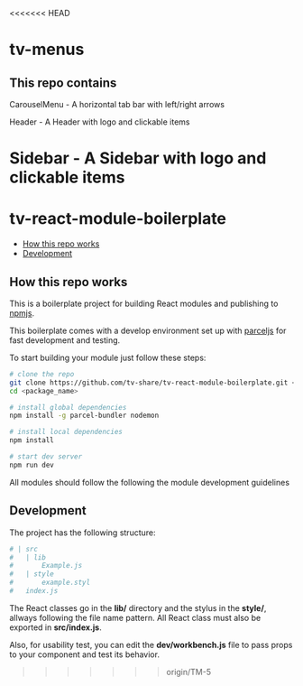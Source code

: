 <<<<<<< HEAD
# tv-menus

## This repo contains

CarouselMenu - A horizontal tab bar with left/right arrows

Header - A Header with logo and clickable items

Sidebar - A Sidebar with logo and clickable items
=======
# tv-react-module-boilerplate

* [How this repo works](#how-this-repo-works)
* [Development](#development)

## How this repo works
This is a boilerplate project for building React modules and publishing to [npmjs](https://www.npmjs.com).

This boilerplate comes with a develop environment set up with [parceljs](https://parceljs.org/) for fast development and testing.

To start building your module just follow these steps:

```bash
# clone the repo
git clone https://github.com/tv-share/tv-react-module-boilerplate.git <package_name>
cd <package_name>

# install global dependencies
npm install -g parcel-bundler nodemon

# install local dependencies
npm install

# start dev server
npm run dev
```

All modules should follow the following the module development guidelines

## Development
The project has the following structure:

```bash
# | src
#   | lib
#       Example.js
#   | style
#       example.styl
#   index.js
```
The React classes go in the **lib/** directory and the stylus in the **style/**, allways following the file name pattern. All React class must also be exported in **src/index.js**.

Also, for usability test, you can edit the **dev/workbench.js** file to pass props to your component and test its behavior.
>>>>>>> origin/TM-5
